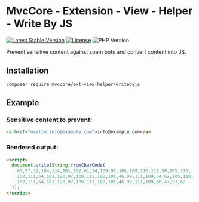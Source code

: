 # MvcCore - Extension - View - Helper - Write By JS

[![Latest Stable Version](https://img.shields.io/badge/Stable-v5.0.0-brightgreen.svg?style=plastic)](https://github.com/mvccore/ext-view-helper-writebyjs/releases)
[![License](https://img.shields.io/badge/License-BSD%203-brightgreen.svg?style=plastic)](https://mvccore.github.io/docs/mvccore/5.0.0/LICENSE.md)
![PHP Version](https://img.shields.io/badge/PHP->=5.4-brightgreen.svg?style=plastic)

Prevent sensitive content against spam bots and convert content into JS.

## Installation
```shell
composer require mvccore/ext-view-helper-writebyjs
```

## Example

### Sensitive content to prevent:
```html
<a href="mailto:info@example.com">info@example.com</a>
```

### Rendered output:
```html
<script>
  document.write(String.fromCharCode(
    60,97,32,104,114,101,102,61,34,109,97,105,108,116,111,58,105,110,
    102,111,64,101,120,97,109,112,108,101,46,99,111,109,34,62,105,110,
    102,111,64,101,120,97,109,112,108,101,46,99,111,109,60,47,97,62
  ));
</script>
```